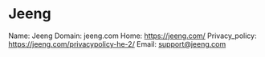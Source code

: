 
# Jeeng

Name: Jeeng
Domain: jeeng.com
Home: https://jeeng.com/
Privacy_policy: https://jeeng.com/privacypolicy-he-2/
Email: support@jeeng.com
